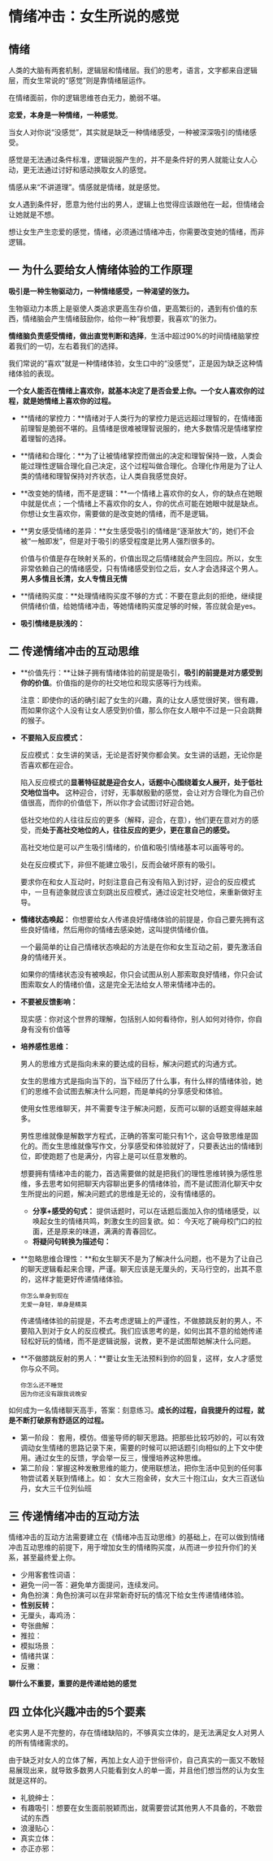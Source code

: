 # 情绪冲击：女生所说的感觉

## 情绪

人类的大脑有两套机制，逻辑层和情绪层。我们的思考，语言，文字都来自逻辑层，而女生常说的“感觉”则是靠情绪层运作。

在情绪面前，你的逻辑思维苍白无力，脆弱不堪。

**恋爱，本身是一种情绪，一种感觉**。

当女人对你说“没感觉”，其实就是缺乏一种情绪感受，一种被深深吸引的情绪感受。

感觉是无法通过条件标准，逻辑说服产生的，并不是条件好的男人就能让女人心动，更无法通过讨好和感动换取女人的感觉。

情感从来“不讲道理”。情感就是情绪，就是感觉。

女人遇到条件好，愿意为他付出的男人，逻辑上也觉得应该跟他在一起，但情绪会让她就是不想。

想让女生产生恋爱的感觉，情绪，必须通过情绪冲击，你需要改变她的情绪，而非逻辑。



## 一 为什么要给女人情绪体验的工作原理

**吸引是一种生物驱动力，一种情绪感受，一种渴望的张力。**

生物驱动力本质上是驱使人类追求更高生存价值，更高繁衍的，遇到有价值的东西，情绪脑会产生情绪鼓励你，给你一种“我想要，我喜欢”的张力。

**情绪脑负责感受情绪，做出直觉判断和选择**，生活中超过90%的时间情绪脑掌控着我们的一切，左右着我们的选择。

我们常说的“喜欢”就是一种情绪体验，女生口中的“没感觉”，正是因为缺乏这种情绪体验的表现。

**一个女人能否在情绪上喜欢你，就基本决定了是否会爱上你。一个女人喜欢你的过程，就是她情绪上喜欢你的过程。**

- **情绪的掌控力：**情绪对于人类行为的掌控力是远远超过理智的，在情绪面前理智是脆弱不堪的。且情绪是很难被理智说服的，绝大多数情况是情绪掌控着理智的选择。

- **情绪和合理化：**为了让被情绪掌控而做出的决定和理智保持一致，人类会能过理性逻辑合理化自己决定，这个过程叫做合理化。合理化作用是为了让人类的情绪和理智保持对齐状态，让人类自我感觉良好。

- **改变她的情绪，而不是逻辑：**一个情绪上喜欢你的女人，你的缺点在她眼中就是优点；一个情绪上不喜欢你的女人，你的优点可能在她眼中就是缺点。 你想让女生喜欢你，需要做的是改变她的情绪，而不是逻辑。

- **男女感受情绪的差异：**女生感受吸引的情绪是“逐渐放大”的，她们不会被“一触即发”，但是对于吸引的感受程度是比男人强烈很多的。

  价值与价值是存在映射关系的，价值出现之后情绪就会产生回应。所以，女生非常依赖自己的情绪感受，只有情绪感受到位之后，女人才会选择这个男人。**男人多情且长清，女人专情且无情**

- **情绪购买度：**处理情绪购买度不够的方式：不要在意此刻的拒绝，继续提供情绪价值，给她情绪冲击，等她情绪购买度足够的时候，答应就会是yes。

- **吸引情绪是肤浅的：**



## 二 传递情绪冲击的互动思维

- **价值先行：**让妹子拥有情绪体验的前提是吸引，**吸引的前提是对方感受到你的价值**。价值指的是你的社交地位和现实感等行为线索。

  注意：即使你的话的确引起了女生的兴趣，真的让女人感觉很好笑，很有趣，而如果你这个人没有让女人感受到价值，那么你在女人眼中不过是一只会跳舞的猴子。

- **不要陷入反应模式：**

  反应模式：女生讲的笑话，无论是否好笑你都会笑。女生讲的话题，无论你是否喜欢都在迎合。

  陷入反应模式的**显著特征就是迎合女人，话题中心围绕着女人展开，处于低社交地位当中。** 这种迎合，讨好，无事献殷勤的感觉，会让对方合理化为自己价值很高，而你的价值低下，所以你才会试图讨好迎合她。

  低社交地位的人往往反应的更多（解释，迎合，在意），他们更在意对方的感受，而**处于高社交地位的人，往往反应的更少，更在意自己的感受。**

  高社交地位是可以产生吸引情绪的，价值和吸引情绪基本可以画等号的。

  处在反应模式下，非但不能建立吸引，反而会破坏原有的吸引。

  要求你在和女人互动时，时刻注意自己有没有陷入到讨好，迎合的反应模式中，一旦有迹象就应该立刻跳出反应模式，通过设定社交地位，来重新做好主导。

- **情绪状态唤起：** 你想要给女人传递良好情绪体验的前提是，你自己要先拥有这些良好情绪，然后用你的情绪去感染她，这叫提供情绪价值。

  一个最简单的让自己情绪状态唤起的方法是在你和女生互动之前，要先激活自身的情绪开关。

  如果你的情绪状态没有被唤起，你只会试图从别人那索取良好情绪，你只会试图索取女人的情绪价值，这是完全无法给女人带来情绪冲击的。

- **不要被反馈影响：**  

  现实感：你对这个世界的理解，包括别人如何看待你，别人如何对待你，你自身有没有价值等

- **培养感性思维：** 
  
  男人的思维方式是指向未来的要达成的目标，解决问题式的沟通方式。
  
  女生的思维方式是指向当下的，当下经历了什么事，有什么样的情绪体验，她们的思维不会试图去解决什么问题，而是单纯的分享感受和体验。
  
  使用女性思维聊天，并不需要专注于解决问题，反而可以聊的话题变得越来越多。
  
  男性思维就像是解数学方程式，正确的答案可能只有1个，这会导致思维是固化的。而女生思维就像写作文，分享感受和体验就好了，只要表达出的情绪到位，即使跑题了也是满分，内容上是可以任意发散的。
  
  想要拥有情绪冲击的能力，首选需要做的就是把我们的理性思维转换为感性思维，多去思考如何把聊天内容聊出更多的情绪体验，而不是试图消化聊天中女生所提出的问题，解决问题式的思维是无论的，没有情绪感的。
  
  - **分享+感受的句式：** 提供话题时，可以在话题后面加入你的情绪感受，以唤起女生的情绪共鸣，刺激女生的回复欲。如： 今天吃了碗母校门口的拉面，还是原来的味道，满满的青春回忆。
  - **将疑问句转换为描述句：** 
  
- **忽略思维合理性：**和女生聊天不是为了解决什么问题，也不是为了让自己的聊天逻辑看起来合理，严谨。聊天应该是无厘头的，天马行空的，出其不意的，这样才能更好传递情绪体验。

  ```
  你怎么单身到现在
  无爱一身轻，单身是精英
  ```

  传递情绪体验的前提是，不去考虑逻辑上的严谨性，不做膝跳反射的男人，不要陷入到对于女人的反应模式。我们应该思考的是，如何出其不意的给她传递轻松好玩的情绪，而不是逻辑说服，说教，更不是试图帮她解决什么问题。

- **不做膝跳反射的男人：**要让女生无法预料到你的回复，这样，女人才感觉你与众不同。

  ```
  你怎么还不睡觉
  因为你还没有跟我说晚安
  ```

如何成为一名情绪聊天高手，答案：刻意练习。**成长的过程，自我提升的过程，就是不断打破原有舒适区的过程。**

- 第一阶段： 套用，模仿。借鉴导师的聊天思路。把那些比较巧妙的，可以有效调动女生情绪的思路记录下来，需要的时候可以把话题引向相似的上下文中使用。通过女生的反馈，学会举一反三，慢慢培养这种思维。
- 第二阶段：掌握这种发散思维的能力，使用联想法，把你生活中见到的任何事物尝试着关联到情绪上。如： 女大三抱金砖，女大三十抱江山，女大三百送仙丹，女大三千位列仙班

## 三 传递情绪冲击的互动方法

情绪冲击的互动方法需要建立在《情绪冲击互动思维》的基础上，在可以做到情绪冲击互动思维的前提下，用于增加女生的情绪购买度，从而进一步拉升你们的关系，甚至最终爱上你。

- 少用客套性词语：
- 避免一问一答：避免单方面提问，连续发问。
- 角色扮演：角色扮演可以在非常新奇好玩的情况下给女生传递情绪体验。
- **性别反转：** 
- 无厘头，毒鸡汤：
- 夸张曲解：
- 推拉：
- 模拟场景：
- 情绪共谋：
- 反撇：

**聊什么不重要，重要的是传递给她的感觉**



## 四 立体化兴趣冲击的5个要素

老实男人是不完整的，存在情绪缺陷的，不够真实立体的，是无法满足女人对男人的所有情绪需求的。

由于缺乏对女人的立体了解，再加上女人迫于世俗评价，自己真实的一面又不敢轻易展现出来，就导致多数男人只能看到女人的单一面，并且他们想当然的认为女生就是这样的。

- 礼貌绅士：
- 有趣吸引：想要在女生面前脱颖而出，就需要尝试其他男人不具备的，不敢尝试的东西
- 浪漫贴心：
- 真实立体：
- 亦正亦邪：





